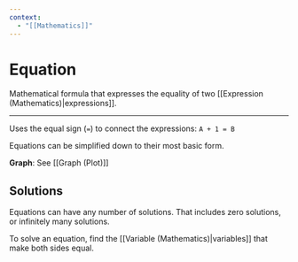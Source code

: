 ```yaml
---
context:
  - "[[Mathematics]]"
---
```


# Equation

Mathematical formula that expresses the equality of two [[Expression (Mathematics)|expressions]].

---

Uses the equal sign (`=`) to connect the expressions: `A + 1 = B`

Equations can be simplified down to their most basic form.

**Graph**: See [[Graph (Plot)]]

## Solutions

Equations can have any number of solutions. That includes zero solutions, or infinitely many solutions.

To solve an equation, find the [[Variable (Mathematics)|variables]] that make both sides equal.
